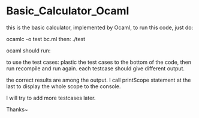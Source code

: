 # Basic_Calculator_Ocaml
this is the basic calculator, implemented by Ocaml, to run this code,
just do:

ocamlc -o test bc.ml 
then:
./test

ocaml should run:

to use the test cases:
plastic the test cases to the bottom of the code, then run recompile and run again. each testcase should give different output.

the correct results are among the output. 
I call printScope statement at the last to display the whole scope to the console. 

I will try to add more testcases later. 

Thanks~
